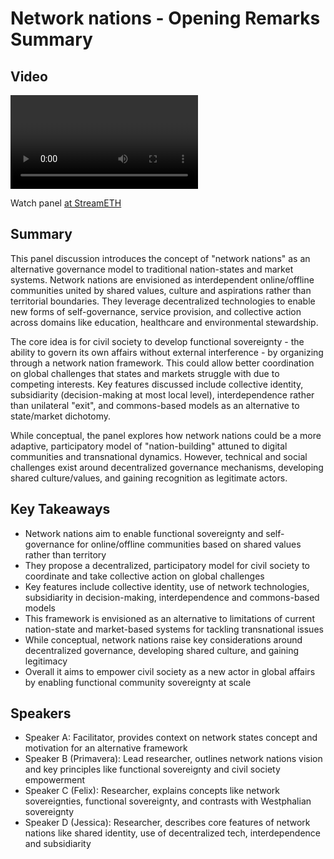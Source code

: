# Network nations - Opening Remarks Summary

## Video
<video id="video" controls></video>
<script src="https://vod-cdn.lp-playback.studio/raw/jxf4iblf6wlsyor6526t4tcmtmqa/catalyst-vod-com/hls/85cexrmwgwyc8aao/index.m3u8"></script>
<script>
  var video = document.getElementById('video');
  var videoSrc = 'https://vod-cdn.lp-playback.studio/raw/jxf4iblf6wlsyor6526t4tcmtmqa/catalyst-vod-com/hls/85cexrmwgwyc8aao/index.m3u8';
  if (Hls.isSupported()) {
    var hls = new Hls();
    hls.loadSource(videoSrc);
    hls.attachMedia(video);
  }
  else if (video.canPlayType('application/vnd.apple.mpegurl')) {
    video.src = videoSrc;
  }
</script>

Watch panel [at StreamETH](https://streameth.org/edge_city/watch?session=671b1fdc9da0f165b839ad89)

## Summary
This panel discussion introduces the concept of "network nations" as an alternative governance model to traditional nation-states and market systems. Network nations are envisioned as interdependent online/offline communities united by shared values, culture and aspirations rather than territorial boundaries. They leverage decentralized technologies to enable new forms of self-governance, service provision, and collective action across domains like education, healthcare and environmental stewardship.

The core idea is for civil society to develop functional sovereignty - the ability to govern its own affairs without external interference - by organizing through a network nation framework. This could allow better coordination on global challenges that states and markets struggle with due to competing interests. Key features discussed include collective identity, subsidiarity (decision-making at most local level), interdependence rather than unilateral "exit", and commons-based models as an alternative to state/market dichotomy.

While conceptual, the panel explores how network nations could be a more adaptive, participatory model of "nation-building" attuned to digital communities and transnational dynamics. However, technical and social challenges exist around decentralized governance mechanisms, developing shared culture/values, and gaining recognition as legitimate actors.

## Key Takeaways
- Network nations aim to enable functional sovereignty and self-governance for online/offline communities based on shared values rather than territory
- They propose a decentralized, participatory model for civil society to coordinate and take collective action on global challenges
- Key features include collective identity, use of network technologies, subsidiarity in decision-making, interdependence and commons-based models
- This framework is envisioned as an alternative to limitations of current nation-state and market-based systems for tackling transnational issues
- While conceptual, network nations raise key considerations around decentralized governance, developing shared culture, and gaining legitimacy
- Overall it aims to empower civil society as a new actor in global affairs by enabling functional community sovereignty at scale

## Speakers
- Speaker A: Facilitator, provides context on network states concept and motivation for an alternative framework
- Speaker B (Primavera): Lead researcher, outlines network nations vision and key principles like functional sovereignty and civil society empowerment
- Speaker C (Felix): Researcher, explains concepts like network sovereignties, functional sovereignty, and contrasts with Westphalian sovereignty
- Speaker D (Jessica): Researcher, describes core features of network nations like shared identity, use of decentralized tech, interdependence and subsidiarity

